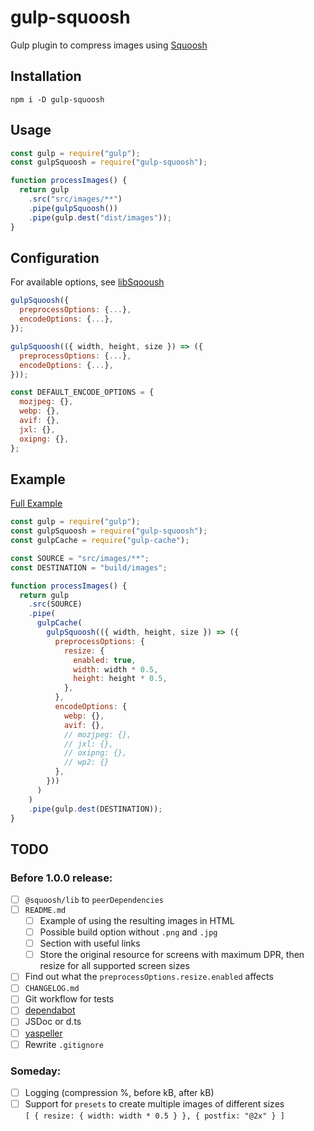 # gulp-squoosh

Gulp plugin to compress images using [Squoosh](https://github.com/GoogleChromeLabs/squoosh)

## Installation

```
npm i -D gulp-squoosh
```

## Usage

```js
const gulp = require("gulp");
const gulpSquoosh = require("gulp-squoosh");

function processImages() {
  return gulp
    .src("src/images/**")
    .pipe(gulpSquoosh())
    .pipe(gulp.dest("dist/images"));
}
```

## Configuration

For available options, see [libSqooush](https://github.com/GoogleChromeLabs/squoosh/blob/dev/libsquoosh/README.md)

```js
gulpSquoosh({
  preprocessOptions: {...},
  encodeOptions: {...},
});

gulpSquoosh(({ width, height, size }) => ({
  preprocessOptions: {...},
  encodeOptions: {...},
}));
```

```js
const DEFAULT_ENCODE_OPTIONS = {
  mozjpeg: {},
  webp: {},
  avif: {},
  jxl: {},
  oxipng: {},
};
```

## Example

[Full Example](exmaples/gulpfile.js)

```js
const gulp = require("gulp");
const gulpSquoosh = require("gulp-squoosh");
const gulpCache = require("gulp-cache");

const SOURCE = "src/images/**";
const DESTINATION = "build/images";

function processImages() {
  return gulp
    .src(SOURCE)
    .pipe(
      gulpCache(
        gulpSquoosh(({ width, height, size }) => ({
          preprocessOptions: {
            resize: {
              enabled: true,
              width: width * 0.5,
              height: height * 0.5,
            },
          },
          encodeOptions: {
            webp: {},
            avif: {},
            // mozjpeg: {},
            // jxl: {},
            // oxipng: {},
            // wp2: {}
          },
        }))
      )
    )
    .pipe(gulp.dest(DESTINATION));
}
```

## TODO

### Before 1.0.0 release:

- [ ] `@squoosh/lib` to `peerDependencies`
- [ ] `README.md`
  - [ ] Example of using the resulting images in HTML
  - [ ] Possible build option without `.png` and `.jpg`
  - [ ] Section with useful links
  - [ ] Store the original resource for screens with maximum DPR, then resize for all supported screen sizes
- [ ] Find out what the `preprocessOptions.resize.enabled` affects
- [ ] `CHANGELOG.md`
- [ ] Git workflow for tests
- [ ] [dependabot](https://github.com/dependabot)
- [ ] JSDoc or d.ts
- [ ] [yaspeller](https://github.com/hcodes/yaspeller)
- [ ] Rewrite `.gitignore`

### Someday:

- [ ] Logging (compression %, before kB, after kB)
- [ ] Support for `presets` to create multiple images of different sizes \
       `[ { resize: { width: width * 0.5 } }, { postfix: "@2x" } ]`

